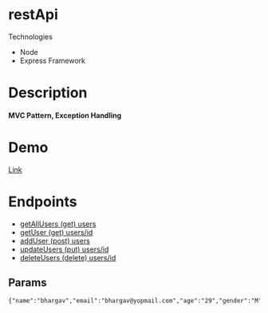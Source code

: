 # restApi
Technologies
- Node
- Express Framework

# Description
#### MVC Pattern, Exception Handling

# Demo
[Link](https://restapi-bhargav.herokuapp.com)

# Endpoints
- [getAllUsers (get) users ](https://restapi-bhargav.herokuapp.com/users)
- [getUser (get) users/id ](https://restapi-bhargav.herokuapp.com/users/0)
- [addUser (post) users ](https://restapi-bhargav.herokuapp.com/users)
- [updateUsers (put) users/id ](http://localhost:3000/users/0)
- [deleteUsers (delete) users/id ](http://localhost:3000/users/0)

## Params
```
{"name":"bhargav","email":"bhargav@yopmail.com","age":"29","gender":"M"}
```

